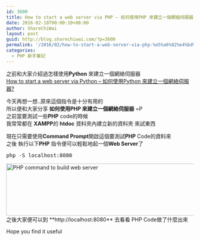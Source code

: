 ```yaml
---
id: 3600
title: How to start a web server via PHP – 如何使用PHP 來建立一個網絡伺服器?
date: 2016-02-18T00:00:10+08:00
author: ShareChiWai
layout: post
guid: http://blog.sharechiwai.com/?p=3600
permalink: '/2016/02/how-to-start-a-web-server-via-php-%e5%a6%82%e4%bd%95%e4%bd%bf%e7%94%a8php-%e4%be%86%e5%bb%ba%e7%ab%8b%e4%b8%80%e5%80%8b%e7%b6%b2%e7%b5%a1%e4%bc%ba%e6%9c%8d%e5%99%a8/'
categories:
  - PHP 新手筆記
---
```

之前和大家介紹過怎樣使用**Python** 來建立一個網絡伺服器  
<a href="http://blog.sharechiwai.com/2015/03/how-to-start-a-web-server-via-python-%e5%a6%82%e4%bd%95%e4%bd%bf%e7%94%a8python-%e4%be%86%e5%bb%ba%e7%ab%8b%e4%b8%80%e5%80%8b%e7%b6%b2%e7%b5%a1%e4%bc%ba%e6%9c%8d%e5%99%a8/" target="_blank">How to start a web server via Python – 如何使用Python 來建立一個網絡伺服器?</a>

今天再想一想..原來這個指令是十分有用的  
所以便和大家分享 **如何使用PHP 來建立一個網絡伺服器** =P  
之前當要測試一些**PHP** code的時候  
我常常都在 **XAMPP**的 **htdoc** 資料夾內建立新的資料夾 來試東西

現在只需要使用**Command Prompt**開啟這個要測試**PHP** Code的資料來  
之後 執行以下**PHP** 指令便可以輕鬆地起一個**Web Server**了

<pre>php -S localhost:8080
</pre>

<img class="alignnone" src="https://i1.wp.com/farm2.static.flickr.com/1703/24524452153_85e259a468_z.jpg?resize=625%2C140" alt="PHP command to build web server" width="625" height="140" data-recalc-dims="1" />  
之後大家便可以到 **http://localhost:8080** 去看看 PHP Code做了什麼出來

Hope you find it useful